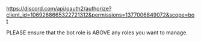 https://discord.com/api/oauth2/authorize?client_id=1069268665322721312&permissions=1377006849072&scope=bot

PLEASE ensure that the bot role is ABOVE any roles you want to manage.